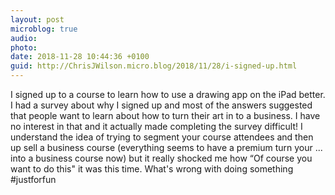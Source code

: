 ```yaml
---
layout: post
microblog: true
audio: 
photo: 
date: 2018-11-28 10:44:36 +0100
guid: http://ChrisJWilson.micro.blog/2018/11/28/i-signed-up.html
---
```

I signed up to a course to learn how to use a drawing app on the iPad better. I had a survey about why I signed up and most of the answers suggested that people want to learn about how to turn their art in to a business. I have no interest in that and it actually made completing the survey difficult! 
I understand the idea of trying to segment your course attendees and then up sell a business course (everything seems to have a premium turn your ... into a business course now) but it really shocked me how “Of course you want to do this" it was this time. 
What's wrong with doing something #justforfun 

